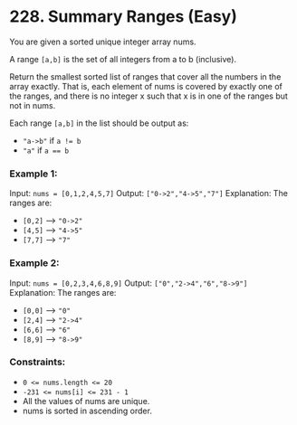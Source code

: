 # 228. Summary Ranges (Easy)
You are given a sorted unique integer array nums.

A range `[a,b]` is the set of all integers from a to b (inclusive).

Return the smallest sorted list of ranges that cover all the numbers in the array exactly. That is, each element of nums is covered by exactly one of the ranges, and there is no integer x such that x is in one of the ranges but not in nums.

Each range `[a,b]` in the list should be output as:

- `"a->b"` if `a != b`
- `"a"` if `a == b` 

### Example 1:

Input: `nums = [0,1,2,4,5,7]`
Output: `["0->2","4->5","7"]`
Explanation: The ranges are:
- `[0,2]` --> `"0->2"`
- `[4,5]` --> `"4->5"`
- `[7,7]` --> `"7"`

### Example 2:

Input: `nums = [0,2,3,4,6,8,9]`
Output: `["0","2->4","6","8->9"]`
Explanation: The ranges are:
- `[0,0]` --> `"0"`
- `[2,4]` --> `"2->4"`
- `[6,6]` --> `"6"`
- `[8,9]` --> `"8->9"`
 
### Constraints:

- `0 <= nums.length <= 20`
- `-231 <= nums[i] <= 231 - 1`
- All the values of nums are unique.
- nums is sorted in ascending order.
